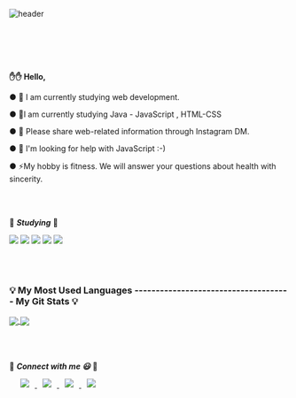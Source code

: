 <div>

![header](https://capsule-render.vercel.app/api?type=slice&color=dda0dd&height=200&section=header&text=JIMINJAE%20&fontSize=50&fontColor=000000&animation=scaleIn&)

 <br>
 </br>
  <br>
 </br>
 
**:hand::hand: Hello,**
  
● 🔭 I am currently studying web development.

● 🌱I am currently studying Java - JavaScript , HTML-CSS 

● 👯 Please share web-related information through Instagram DM.

● 🤔 I'm looking for help with JavaScript :-)

● ⚡My hobby is fitness. We will answer your questions about health with sincerity.

 <br>
 </br>

:book: ***Studying*** :book:

<img src="https://img.shields.io/badge/Java-5F9EA0?style=flat-square&logo=Java&logoColor=white"/></a> 
<img src="https://img.shields.io/badge/JavaScript-FFCD28?style=flat-square&logo=JavaScript&logoColor=white"/></a> 
<img src="https://img.shields.io/badge/C-bebebe?style=flat-square&logo=C&logoColor=white"/></a> 
<img src="https://img.shields.io/badge/Arduino-32BEBE?style=flat-square&logo=Arduino&logoColor=white"/></a> 
<img src="https://img.shields.io/badge/HTML5-CSS-CD1039?style=flat-square&logo=HTML5&logoColor=white"/></a> 

<br>
 </br>

 
 
  <h3>💡 My Most Used Languages  ------------------------------------- My Git Stats 💡</h3>
  
  <a href="https://github.com/$alswo471">
    <img align="center" src="https://github-readme-stats.vercel.app/api?username=alswo471&hide=&hide_title=&show_icons=true&include_all_commits=&theme=buefy" />
  </a>
  
  <a href="https://github.com/alswo471">
    <img align="center" src="https://github-readme-stats.vercel.app/api/top-langs/?username=alswo471&layout=compact&show_icons=ture&show_owner=ture&hide_title=false&theme=buefy&hide=none" />
  </a>
  
  
  
  
  
<br>
 </br>
  <br>
 </br>

:speech_balloon: ***Connect with me 😃*** :speech_balloon:

<a href="alswo472@gmail.com">
    <img 
        src="http://img.shields.io/badge/-Gmail-d14836?style=flat-flat-square&logo=Gmail&logoColor=white&link=alswo472@gmail.com"
        style="height : auto; margin-left : 20px; margin-right : 10px;"/>
</a>	

<a href="https://www.facebook.com/profile.php?id=100014246593971">
    <img 
        src="http://img.shields.io/badge/-Facebook-1877f2?style=flat-square&logo=facebook&logoColor=white&link=https://www.facebook.com/profile.php?id=100014246593971"
        style="height : auto; margin-left : 10px; margin-right : 10px;"/>
</a>	

<a href="https://www.instagram.com/ji_minjae">
    <img 
        src="http://img.shields.io/badge/-Instagram-white?style=flat&logo=Instagram&link=https://www.instagram.com/ji_minjae"
        style="height : auto; margin-left : 10px; margin-right : 10px;"/>
</a>	

<a href="https://alswo471.tistory.com">
    <img 
        src="http://img.shields.io/badge/-Tech%20Blog-655ced?style=flat&logo=github&link=https://alswo471.tistory.com"
        style="height : auto; margin-left : 10px; margin-right : 10px;"/>
</a>





 </div>




 



  

 
